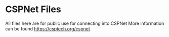 # CSPNet Files
All files here are for public use for connecting into CSPNet
More information can be found https://csptech.org/cspnet
